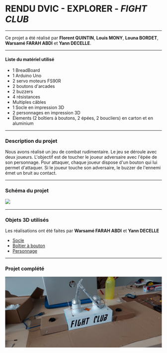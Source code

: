 # RENDU DVIC - EXPLORER - *FIGHT CLUB*
___
Ce projet a été réalisé par **Florent QUINTIN**, **Louis MONY**, **Louna BORDET**, **Warsamé FARAH ABDI** et **Yann DECELLE**.

___
#### Liste du matériel utilisé

- 1 BreadBoard
- 1 Arduino Uno
- 2 servo moteurs FS90R
- 2 boutons d'arcades
- 2 buzzers
- 4 résistances
- Multiples câbles
- 1 Socle en impression 3D
- 2 personnages en impression 3D
- Élements (2 boîtiers à boutons, 2 épées, 2 boucliers) en carton et en aluminium
___

### Description du projet

Nous avons réalisé un jeu de combat rudimentaire. Le jeu se déroule avec deux joueurs. L'objectif est de toucher le joueur adversaire avec l'épée de son personnage. Pour attaquer, chaque joueur dispose d'un bouton qui lui permet d'attaquer.
Si le joueur touche son adversaire, le buzzer de l'ennemi émet un bruit au contact.
___

### Schéma du projet

![](assets/img/Sch%C3%A9ma%20Arduino%20-%204_Plan%20de%20travail%201.png)

___

### Objets 3D utilisés

Les réalisations ont été faites par **Warsamé FARAH ABDI** et **Yann DECELLE**

- [Socle](assets/stl/main.stl)
- [Boîtier à bouton](assets/stl/side.stl)
- [Personnage](assets/stl/character-4.stl)

___

### Projet complété

![](assets/img/20220722_152509.jpg)